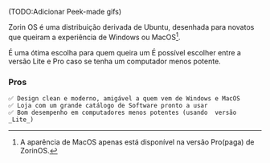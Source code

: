 
(TODO:Adicionar Peek-made gifs)

Zorin OS é uma distribuição derivada de Ubuntu, desenhada para novatos que queiram a experiência de Windows ou MacOS[^1].

É uma ótima escolha para quem queira um
É possível escolher entre a versão Lite e Pro caso se tenha um computador menos potente.

### Pros
    ✅ Design clean e moderno, amigável a quem vem de Windows e MacOS
    ✅ Loja com um grande catálogo de Software pronto a usar
    ✅ Bom desempenho em computadores menos potentes (usando  versão _Lite_)

[^1]: A aparência de MacOS apenas está disponível na versão Pro(paga) de ZorinOS.